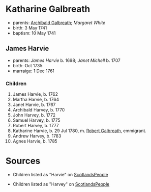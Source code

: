 # Katharine Galbreath

- parents: [Archibald Galbreath](galbreath-archibald-1708.md); *Margaret White*
- birth: 3 May 1741
- baptism: 10 May 1741

## James Harvie

- parents: *James Harvie* b. 1698; *Janet Michell* b. 1707
- birth: Oct 1735
- marraige: 1 Dec 1761

### Children

1. James Harvie, b. 1762
2. Martha Harvie, b. 1764
3. Janet Harvie, b. 1767
4. Archibald Harvey, b. 1770
5. John Harvey, b. 1772
6. Samuel Harvey, b. 1775
7. Robert Harvey, b. 1777
8. Katharine Harvie, b. 29 Jul 1780, m. [Robert Galbreath](galbreath-robert-1778.md), emmigrant.
9. Andrew Harvey, b. 1783
10. Agnes Harvie, b. 1785

# Sources

- Children listed as "Harvie" on [ScotlandsPeople](https://www.scotlandspeople.gov.uk/record-results?search_type=people&event=%28B%20OR%20C%20OR%20S%29&record_type%5B0%5D=opr_births&church_type=Old%20Parish%20Registers&dl_cat=church&dl_rec=church-births-baptisms&surname=Harvie&surname_so=exact&forename_so=syn&from_year=1762&to_year=1785&parent_names=Harvie&parent_names_so=exact&parent_name_two=galbreath&parent_name_two_so=exact&county=ARGYLL&record=Church%20of%20Scotland%20%28old%20parish%20registers%29%20Roman%20Catholic%20Church%20Other%20churches&rd_real_name%5B0%5D=CAMPBELTOWN%20%28LANDWARD%29%20OR%20CAMPBELTOWN%20%28BURGH%29%20OR%20CAMPBELTOWN&rd_display_name%5B0%5D=CAMPBELTOWN%20%28LANDWARD%29%7CCAMPBELTOWN%20%28BURGH%29%7CCAMPBELTOWN_CAMPBELTOWN&rd_label%5B0%5D=CAMPBELTOWN&rd_name%5B0%5D=CAMPBELTOWN%20%2ALANDWARD%2A%20OR%20CAMPBELTOWN%20%2ABURGH%2A%20OR%20CAMPBELTOWN&sort=asc&order=Date&field=year)

- Children listed as "Harvey" on [ScotlandsPeople](https://www.scotlandspeople.gov.uk/record-results?search_type=people&event=%28B%20OR%20C%20OR%20S%29&record_type%5B0%5D=opr_births&church_type=Old%20Parish%20Registers&dl_cat=church&dl_rec=church-births-baptisms&surname=Harvey&surname_so=exact&forename_so=syn&from_year=1762&to_year=1785&parent_names=Harvey&parent_names_so=exact&parent_name_two=galbreath&parent_name_two_so=exact&county=ARGYLL&record=Church%20of%20Scotland%20%28old%20parish%20registers%29%20Roman%20Catholic%20Church%20Other%20churches&rd_real_name%5B0%5D=CAMPBELTOWN%20%28LANDWARD%29%20OR%20CAMPBELTOWN%20%28BURGH%29%20OR%20CAMPBELTOWN&rd_display_name%5B0%5D=CAMPBELTOWN%20%28LANDWARD%29%7CCAMPBELTOWN%20%28BURGH%29%7CCAMPBELTOWN_CAMPBELTOWN&rd_label%5B0%5D=CAMPBELTOWN&rd_name%5B0%5D=CAMPBELTOWN%20%2ALANDWARD%2A%20OR%20CAMPBELTOWN%20%2ABURGH%2A%20OR%20CAMPBELTOWN)
